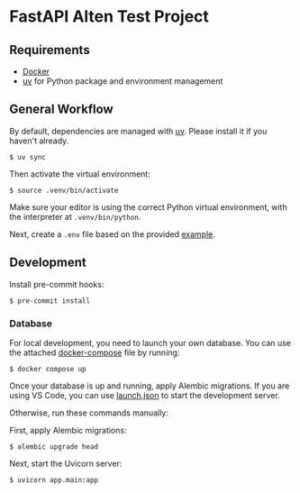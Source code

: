 # FastAPI Alten Test Project

## Requirements

* [Docker](https://www.docker.com/)
* [uv](https://docs.astral.sh/uv/) for Python package and environment management

## General Workflow

By default, dependencies are managed with [uv](https://docs.astral.sh/uv/). Please install it if you haven't already.

```console
$ uv sync
```

Then activate the virtual environment:

```console
$ source .venv/bin/activate
```

Make sure your editor is using the correct Python virtual environment, with the interpreter at `.venv/bin/python`.

Next, create a `.env` file based on the provided [example](.env.example).

## Development

Install pre-commit hooks:

```console
$ pre-commit install
```

### Database

For local development, you need to launch your own database. You can use the attached [docker-compose](./docker-compose.yml) file by running:

```console
$ docker compose up
```

Once your database is up and running, apply Alembic migrations. If you are using VS Code, you can use [launch.json](.vscode/launch.json) to start the development server.

Otherwise, run these commands manually:

First, apply Alembic migrations:

```console
$ alembic upgrade head
```

Next, start the Uvicorn server:

```console
$ uvicorn app.main:app
```